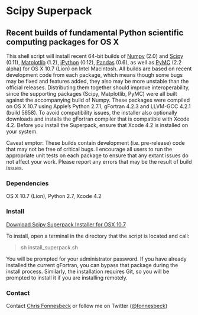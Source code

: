# Scipy Superpack

## Recent builds of fundamental Python scientific computing packages for OS X 

This shell script will install recent 64-bit builds of [Numpy](https://github.com/numpy/numpy) (2.0) and [Scipy](https://github.com/scipy/scipy) (0.11), [Matplotlib](https://github.com/matplotlib/matplotlib) (1.2), [iPython](https://github.com/ipython/ipython) (0.12), [Pandas](https://github.com/wesm/pandas) (0.6), as well as [PyMC](https://github.com/pymc-devs/pymc) (2.2 alpha) for OS X 10.7 (Lion) on Intel Macintosh. All builds are based on recent development code from each package, which means though some bugs may be fixed and features added, they also may be more unstable than the official releases. Distributing them together should improve interoperability, since the supporting packages (Scipy, Matplotlib, PyMC) were all built against the accompanying build of Numpy. These packages were compiled on OS X 10.7 using Apple’s Python 2.7.1, gFortran 4.2.3 and LLVM-GCC 4.2.1 (build 5658). To avoid compatibility issues, the installer also optionally downloads and installs the gFortran compiler that is compatible with Xcode 4.2. Before you install the Superpack, ensure that Xcode 4.2 is installed on your system.

Caveat emptor: These builds contain development (i.e. pre-release) code that may not be free of critical bugs. I encourage all users to run the appropriate unit tests on each package to ensure that any extant issues do not affect your work. Please report any errors that may be the result of build issues.

### Dependencies

OS X 10.7 (Lion), Python 2.7, Xcode 4.2

### Install

[Download Scipy Superpack Installer for OSX 10.7](https://raw.github.com/fonnesbeck/ScipySuperpack/master/install_superpack.sh)

To install, open a terminal in the directory that the script is located and call:

> sh install_superpack.sh

You will be prompted for your administrator password. If you have already installed the current gFortran, you can bypass that package during the install process. Similarly, the installation requires Git, so you will be prompted to install it if you are installing remotely.

### Contact

Contact [Chris Fonnesbeck](https://github.com/fonnesbeck) or follow me on Twitter ([@fonnesbeck](twitter.com/fonnesbeck))

